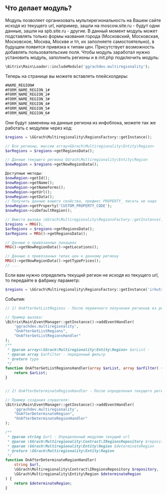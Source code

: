 Что делает модуль?
--------------------------  
Модуль позволяет организовать мультирегиональность на Вашем сайте исходя из текущего url, например, 
зашли на moscow.site.ru - будут одни данные, зашли на spb.site.ru - другие.
В данный момент модуль может подставлять только формы названия города (Московский, Московская, Московское, Москва, Москве и тп, их заполняете самостоятельно), в будущем появится привязка к типам цен. Присутствует возможность добавлять пользовательские поля. 
Чтобы модуль заработал нужно установить модуль, заполнить регионы и в init.php подключить модуль:

```php
\Bitrix\Main\Loader::includeModule('ggrachdev.multiregionality');
```

Теперь на странице вы можете вставлять плейсхолдеры:

```html
#NAME_REGION#
#FORM_NAME_REGION_1#
#FORM_NAME_REGION_2#
#FORM_NAME_REGION_3#
#FORM_NAME_REGION_4#
#FORM_NAME_REGION_5#
#FORM_NAME_REGION_6#
```

Они будут заменены на данные региона из инфоблока, можете так же работать с модулем через код:

```php
$regions = \GGrach\Multiregionality\RegionsFactory::getInstance();

// Все регионы, массив array<GGrach\Multiregionality\Entity\Region>
$arRegions = $regions->getRegionsData();

// Данные текущего региона GGrach\Multiregionality\Entity\Region
$nowRegion = $regions->getNowRegionData();

Доступные методы:
$nowRegion->getId();
$nowRegion->getName();
$nowRegion->getNameForms();
$nowRegion->getUrl();
$nowRegion->getData();
// Получить данные вашего свойства, префикс PROPERTY_ писать не надо
$nowRegion->getProperty('CUSTOM_PROPERTY_CODE');
$nowRegion->isDefaultRegion();

// Вместо вызова \GGrach\Multiregionality\RegionsFactory::getInstance() вы можете получить инстанцию:
$regions = MRG();
$arRegions = $regions->getRegionsData();
$arRegions = MRG()->getRegionsData();

// Данные о привязанных локациях
MRG()->getNowRegionData()->getLocations();

// Данные о привязанных типах цен к данному региону
MRG()->getNowRegionData()->getTypePrices();
// ...
```

Если вам нужно определить текущий регион не исходя из текущего url, то передайте в фабрику параметр:
```php
$regions = \GGrach\Multiregionality\RegionsFactory::getInstance('irkutsk.site.ru');
```

События:
```php
// 1) OnAfterGetListRegions - После первичного получения регионов из репозитория, вторичное получение будет закешировано

// Пример вызова:
\Bitrix\Main\EventManager::getInstance()->addEventHandler(
    'ggrachdev.multiregionality',
    "OnAfterGetListRegions",
    "OnAfterGetListRegionsHandler"
);
/**
 * @param array<\GGrach\Multiregionality\Entity\Region> $arList - 
 * @param array $arFilter - переданный фильтр
 * @return type
 */
function OnAfterGetListRegionsHandler(array $arList, array $arFilter) {
    return $arList;
}


// 2) OnAfterDeterminateRegionHandler - После определения текущего региона, нужно вернуть \GGrach\Multiregionality\Entity\Region

// Пример создания слушателя:
\Bitrix\Main\EventManager::getInstance()->addEventHandler(
    'ggrachdev.multiregionality',
    "OnAfterDeterminateRegion",
    "OnAfterDeterminateRegionHandler"
);

/**
 * @param string $url - Определенный модулем текущий url
 * @param \GGrach\Multiregionality\Contract\IRegionsRepository $repository
 * @param \GGrach\Multiregionality\Entity\Region $determinateRegion
 * @return \GGrach\Multiregionality\Entity\Region
 */
function OnAfterDeterminateRegionHandler(
    string $url, 
    \GGrach\Multiregionality\Contract\IRegionsRepository $repository, 
    \GGrach\Multiregionality\Entity\Region $determinateRegion
) {
    return $determinateRegion;
}
```
